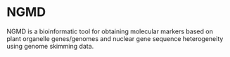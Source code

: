 # NGMD
NGMD is a bioinformatic tool for obtaining molecular markers based on plant organelle genes/genomes and nuclear gene sequence heterogeneity using genome skimming data.
